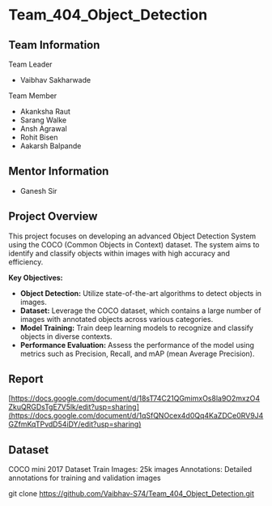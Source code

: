 # Team_404_Object_Detection
## Team Information
Team Leader
- Vaibhav Sakharwade

Team Member
- Akanksha Raut
- Sarang Walke
- Ansh Agrawal
- Rohit Bisen
- Aakarsh Balpande

  

## Mentor Information
- Ganesh Sir

## Project Overview
This project focuses on developing an advanced Object Detection System using the COCO (Common Objects in Context) dataset. The system aims to identify and classify objects within images with high accuracy and efficiency.

**Key Objectives:**
- **Object Detection:** Utilize state-of-the-art algorithms to detect objects in images.
- **Dataset:** Leverage the COCO dataset, which contains a large number of images with annotated objects across various categories.
- **Model Training:** Train deep learning models to recognize and classify objects in diverse contexts.
- **Performance Evaluation:** Assess the performance of the model using metrics such as Precision, Recall, and mAP (mean Average Precision).


## Report 
[https://docs.google.com/document/d/18sT74C21QGmimxOs8la9O2mxzO4ZkuQRGDsTgE7V5lk/edit?usp=sharing](https://docs.google.com/document/d/1qSfQNOcex4d0Qq4KaZDCe0RV9J4GZfmKqTPvdD54iDY/edit?usp=sharing)

## Dataset
COCO mini 2017 Dataset
Train Images:  25k images
Annotations: Detailed annotations for training and validation images

git clone https://github.com/Vaibhav-S74/Team_404_Object_Detection.git
